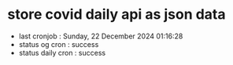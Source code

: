 # store covid daily api as json data

- last cronjob : Sunday, 22 December 2024 01:16:28
- status og cron : success
- status daily cron : success
      
      